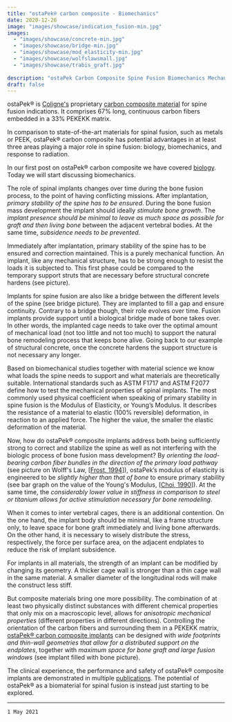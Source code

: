 ```yaml
---
title: "ostaPek® carbon composite - Biomechanics"
date: 2020-12-26
image: "images/showcase/indication_fusion-min.jpg"
images: 
  - "images/showcase/concrete-min.jpg"
  - "images/showcase/bridge-min.jpg"
  - "images/showcase/mod_elasticity-min.jpg"
  - "images/showcase/wolfslawsmall.jpg"
  - "images/showcase/trabis_graft.jpg"
  
description: "ostaPek Carbon Composite Spine Fusion Biomechanics Mechanobiology"
draft: false
---
```


ostaPek® is [Coligne's](http://www.coligne.com/international/home.html) proprietary [carbon composite material](https://saps2412.github.io/sales_mktg/what_is_ostaPek_and_why.pdf) for spine fusion indications. 
It comprises 67% long, continuous carbon fibers embedded in a 33% PEKEKK matrix. 

In comparison to state-of-the-art materials for spinal fusion, such as metals or PEEK, ostaPek® carbon composite has potential advantages in 
at least three areas playing a major role in spine fusion: biology, biomechanics, and response to radiation.

<!--more-->

In our first post on ostaPek® carbon composite we have covered [biology](https://spinenuances.com/blog/ostapek_carbon_composite_part_one_biology). 
Today we will start discussing biomechanics.

The role of spinal implants changes over time during the bone fusion process, to the point of having conflicting missions. 
After implantation, *primary stability of the spine has to be ensured*. During the bone fusion mass development the implant should ideally *stimulate bone growth*. 
The *implant presence should be minimal to leave as much space as possible for graft and then living bone* between the adjacent vertebral bodies. At the same time, *subsidence needs to be prevented*.

Immediately after implantation, primary stability of the spine has to be ensured and correction maintained. 
This is a purely mechanical function. An implant, like any mechanical structure, has to be strong enough to resist the loads it is subjected to. 
This first phase could be compared to the temporary support struts that are necessary before structural concrete hardens (see picture).

Implants for spine fusion are also like a bridge between the different levels of the spine (see bridge picture). They are implanted to fill a gap and ensure continuity. 
Contrary to a bridge though, their role evolves over time. Fusion implants provide support until a biological bridge made of bone takes over. 
In other words, the implanted cage needs to take over the optimal amount of mechanical load (not too little and not too much) 
to support the natural bone remodeling process that keeps bone alive. Going back to our example of structural concrete, once the concrete hardens the support structure is not necessary any longer. 

Based on biomechanical studies together with material science we know what loads the spine needs to support and what materials are theoretically suitable. 
International standards such as ASTM F1717 and ASTM F2077 define how to test the mechanical properties of spinal implants. 
The most commonly used physical coefficient when speaking of primary stability in spine fusion is the Modulus of Elasticity, or Young’s Modulus. 
It describes the resistance of a material to elastic (100% reversible) deformation, in reaction to an applied force. The higher the value, the smaller the elastic deformation of the material.

Now, how do ostaPek® composite implants address both being sufficiently strong to correct and stabilize the spine as well as not interfering with the biologic process of bone fusion mass development? 
By *orienting the load-bearing carbon fiber bundles in the direction of the primary load pathway* (see picture on Wolff's Law, [[Frost, 1994](https://pubmed.ncbi.nlm.nih.gov/8060014)]), ostaPek’s modulus of elasticity is engineered to be 
*slightly higher than that of bone* to ensure primary stability (see bar graph on the value of the Young's Modulus, [[Choi, 1990](https://pubmed.ncbi.nlm.nih.gov/2277045)]). 
At the same time, the *considerably lower value in stiffness in comparison to steel or titanium allows for active stimulation necessary for bone remodeling*.

When it comes to inter vertebral cages, there is an additional contention. On the one hand, the implant body should be minimal, like a frame structure only, 
to leave space for bone graft immediately and living bone afterwards. On the other hand, it is necessary to wisely distribute the stress, respectively, 
the force per surface area, on the adjacent endplates to reduce the risk of implant subsidence.

For implants in all materials, the strength of an implant can be modified by changing its geometry. A thicker cage wall is stronger than a thin cage wall in the same material. 
A smaller diameter of the longitudinal rods will make the construct less stiff.

But composite materials bring one more possibility. The combination of at least two physically distinct substances with different chemical properties that only mix on a macroscopic level, 
allows for *anisotropic mechanical properties* (different properties in different directions). Controlling the orientation of the carbon fibers and surrounding them in a PEKEKK matrix, 
[ostaPek® carbon composite implants](https://saps2412.github.io/sales_mktg/what_is_ostaPek_and_why.pdf) can be designed with *wide footprints and thin-wall geometries that allow for a distributed support on the endplates*, 
together with *maximum space for bone graft and large fusion windows* (see implant filled with bone picture). 

The clinical experience, the performance and safety of ostaPek® composite implants are demonstrated in multiple [publications](https://spinenuances.com/documents/spine_fusion_publications). 
The potential of ostaPek® as a biomaterial for spinal fusion is instead just starting to be explored.

---

`1 May 2021`
